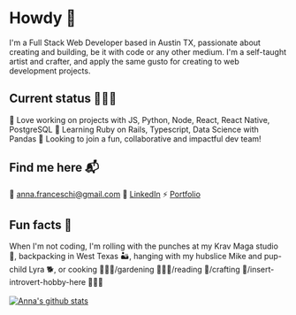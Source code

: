 # Howdy 👋

I'm a Full Stack Web Developer based in Austin TX, passionate about creating and building, be it with code or any other medium. I'm a self-taught artist and crafter, and apply the same gusto for creating to web development projects.

## Current status 👩🏼‍💻
🔭 Love working on projects with JS, Python, Node, React, React Native, PostgreSQL
🌱 Learning Ruby on Rails, Typescript, Data Science with Pandas
🎯 Looking to join a fun, collaborative and impactful dev team!

## Find me here 📬
📧 <a href="mailto:anna.franceschi@gmail.com">anna.franceschi@gmail.com</a>
🔗 <a href="https://www.linkedin.com/in/anna-franceschi-a50a8584/">LinkedIn</a>
⚡️ <a href="https://annafranceschi.me/">Portfolio</a>

## Fun facts 💫

When I'm not coding, I'm rolling with the punches at my Krav Maga studio 🥊, backpacking in West Texas 🏜, hanging with my hubslice Mike and pup-child Lyra 🐕, or cooking 👩🏼‍🍳/gardening 👩🏼‍🌾/reading 📖/crafting 🧶/insert-introvert-hobby-here 👩🏼‍🏫
<br/>
<br/>
[![Anna's github stats](https://github-readme-stats.vercel.app/api?username=bamfranceschi&show_icons=true?theme=cobalt)](https://github.com/bamfranceschi/github-readme-stats)

<!--
**bamfranceschi/bamfranceschi** is a ✨ _special_ ✨ repository because its `README.md` (this file) appears on your GitHub profile.
-->
